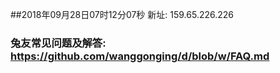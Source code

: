 ##2018年09月28日07时12分07秒 新址: 159.65.226.226
### 兔友常见问题及解答: https://github.com/wanggonging/d/blob/w/FAQ.md
